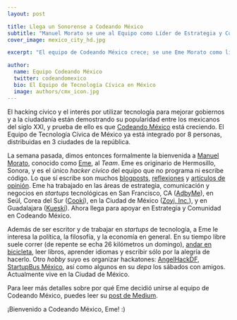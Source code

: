 ```yaml
---
layout: post

title: Llega un Sonorense a Codeando México
subtitle: "Manuel Morato se une al Equipo como Líder de Estrategia y Comunidad"
cover_image: mexico_city_hd.jpg

excerpt: "El equipo de Codeando México crece; se une Eme Morato como líder de Estrategia y Comunidad."

author:
  name: Equipo Codeando México
  twitter: codeandomexico
  bio: El Equipo de Tecnología Cívica en México
  image: authors/cmx_icon.jpg
---
```


El hacking cívico y el interés por utilizar tecnología para mejorar gobiernos y a la ciudadanía están demostrando su popularidad entre los mexicanos del siglo XXI, y prueba de ello es que [Codeando México](http://twitter.com/codeandomexico) está creciendo. El Equipo de Tecnología Cívica de México ya está integrado por 8 personas, distribuidas en 3 ciudades de la república.

La semana pasada, dimos entonces formalmente la bienvenida a [Manuel Morato](http://twitter.com/ememorato), conocido como [Eme](http://github.com/ememorato), al _Team_. Eme es originario de Hermosillo, Sonora, y es el único _hacker cívico_ del equipo que no programa ni escribe código. Lo que sí escribe son muchos [blogposts](http://www.ememorato.me), [reflexiones](http://medium.com/@ememorato) y [artículos de opinión](http://nomadig.it/author/eme-morato/). Eme ha trabajado en las áreas de estrategia, comunicación y negocios en _startups_ tecnológicas en San Francisco, CA ([AdbyMe](http://adby.me)), en Seúl, Corea del Sur ([Cooki](http://www.venturesquare.net/3538)), en la Ciudad de México ([Zoyi, Inc.](http://zoyi.co/)), y en Guadalajara ([Kueski](http://kueski.com)). Ahora llega para apoyar en Estrategia y Comunidad en Codeando México.

Además de ser escritor y de trabajar en _startups_ de tecnología, a Eme le interesa la política, la filosofía, y la economía en general. En su tiempo libre suele correr (de repente se echa 26 kilómetros un domingo), [andar en bicicleta](https://medium.com/health-fitness-1/35a4b496af28), leer libros, aprender idiomas y escribir sólo por la alegría de hacerlo. Otro _hobby_ suyo es organizar hackatones: [AngelHackDF](http://www.fayerwayer.com/2013/05/fayerwayer-te-invita-al-hackaton-angelhack-de-la-ciudad-de-mexico/), [StartupBus México](http://www.youtube.com/watch?v=cp2dYK96vxA), así como algunos en su _depa_ los sábados con amigos. Actualmente vive en la Ciudad de México.

Para leer más detalles sobre por qué Eme decidió unirse al equipo de Codeando México, puedes leer su [post de Medium](https://medium.com/p/24bd86f4c16a).

¡Bienvenido a Codeando México, Eme! :)